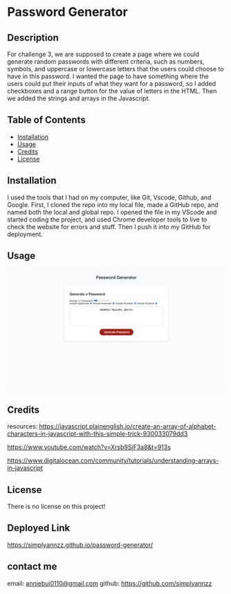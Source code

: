 # Password Generator

## Description

For challenge 3, we are supposed to create a page where we could generate random passwords with different criteria, such as numbers, symbols, and uppercase or lowercase letters that the users could choose to have in this password. I wanted the page to have something where the users could put their inputs of what they want for a password, so I added checkboxes and a range button for the value of letters in the HTML. Then we added the strings and arrays in the Javascript.

## Table of Contents

- [Installation](#installation)
- [Usage](#usage)
- [Credits](#credits)
- [License](#license)

## Installation

I used the tools that I had on my computer, like Git, Vscode, Github, and Google. First, I cloned the repo into my local file, made a GitHub repo, and named both the local and global repo. I opened the file in my VScode and started coding the project, and used Chrome developer tools to live to check the website for errors and stuff. Then I push it into my GitHub for deployment.

## Usage

![alt text](./assests/pw.png)

## Credits

resources:
https://javascript.plainenglish.io/create-an-array-of-alphabet-characters-in-javascript-with-this-simple-trick-930033079dd3

https://www.youtube.com/watch?v=Xrsb9SiF3a8&t=913s

https://www.digitalocean.com/community/tutorials/understanding-arrays-in-javascript

## License

There is no license on this project!

## Deployed Link

https://simplyannzz.github.io/password-generator/

## contact me

email: anniebui0110@gmail.com
github: https://github.com/simplyannzz
